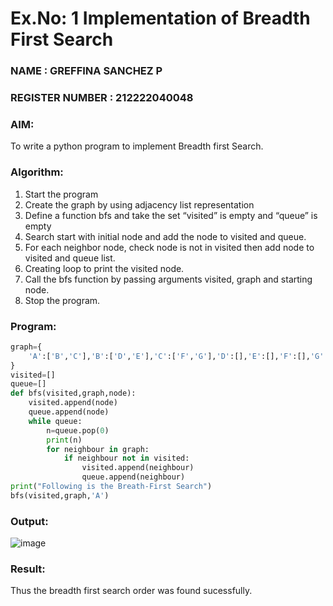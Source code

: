 
# Ex.No: 1  Implementation of Breadth First Search 
### NAME : GREFFINA SANCHEZ P                                                                   
### REGISTER NUMBER : 212222040048
### AIM: 
To write a python program to implement Breadth first Search. 
### Algorithm:
1. Start the program
2. Create the graph by using adjacency list representation
3. Define a function bfs and take the set “visited” is empty and “queue” is empty
4. Search start with initial node and add the node to visited and queue.
5. For each neighbor node, check node is not in visited then add node to visited and queue list.
6.  Creating loop to print the visited node.
7.   Call the bfs function by passing arguments visited, graph and starting node.
8.   Stop the program.
### Program:
```python
graph={
    'A':['B','C'],'B':['D','E'],'C':['F','G'],'D':[],'E':[],'F':[],'G':[]
}
visited=[]
queue=[]
def bfs(visited,graph,node):
    visited.append(node)
    queue.append(node)
    while queue:
        n=queue.pop(0)
        print(n)
        for neighbour in graph:
            if neighbour not in visited:
                visited.append(neighbour)
                queue.append(neighbour)
print("Following is the Breath-First Search")
bfs(visited,graph,'A')
```










### Output:
![image](https://github.com/user-attachments/assets/eb9446e9-dc83-4331-a420-8b4332f63739)



### Result:
Thus the breadth first search order was found sucessfully.

